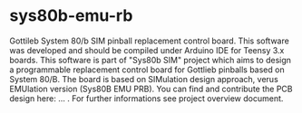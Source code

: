 # sys80b-emu-rb
Gottileb System 80/b SIM pinball replacement control board. This software was developed and should be compiled under Arduino IDE for Teensy 3.x boards. This software is part of "Sys80b SIM" project which aims to design a programmable replacement control board for Gottlieb pinballs based on System 80/B. The board is based on SIMulation design approach, verus EMUlation version (Sys80B EMU PRB). You can find and contribute the PCB design here: ... . For further informations see project overview document.
